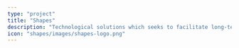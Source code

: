 ```yaml
---
type: "project"
title: "Shapes"
description: "Technological solutions which seeks to facilitate long-term healthy, active ageing and high-quality standard of life."
icon: "shapes/images/shapes-logo.png"
---
```



